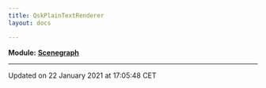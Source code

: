 ```yaml
---
title: QskPlainTextRenderer
layout: docs

---
```



**Module:** **[Scenegraph](/docs/modules/group___scenegraph/)**



-------------------------------

Updated on 22 January 2021 at 17:05:48 CET